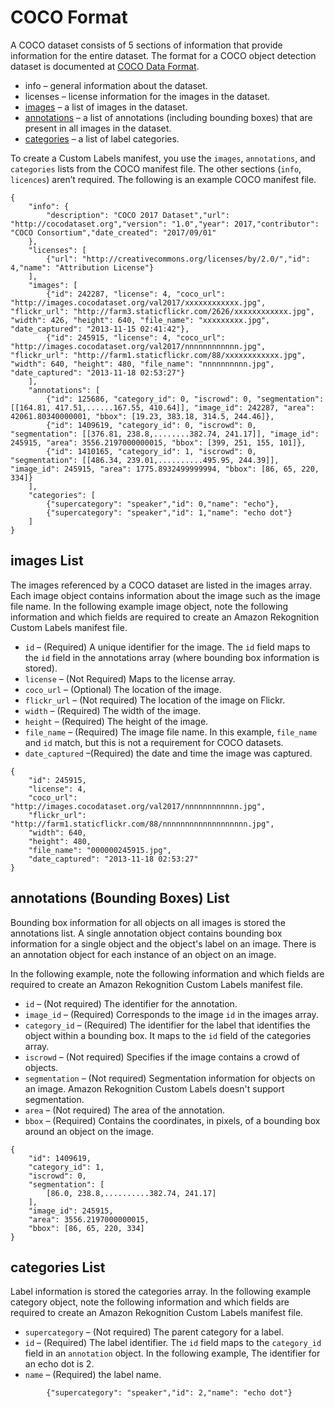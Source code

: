 # COCO Format<a name="cd-coco-overview"></a>

A COCO dataset consists of 5 sections of information that provide information for the entire dataset\. The format for a COCO object detection dataset is documented at [COCO Data Format](http://cocodataset.org/#format-data)\. 
+ info – general information about the dataset\. 
+ licenses – license information for the images in the dataset\.
+ [images](#cd-coco-images) – a list of images in the dataset\.
+ [annotations](#cd-coco-annotations) – a list of annotations \(including bounding boxes\) that are present in all images in the dataset\.
+ [categories](#cd-coco-categories) – a list of label categories\.

To create a Custom Labels manifest, you use the `images`, `annotations`, and `categories` lists from the COCO manifest file\. The other sections \(`info`, `licences`\) aren’t required\. The following is an example COCO manifest file\.

```
{
    "info": {
        "description": "COCO 2017 Dataset","url": "http://cocodataset.org","version": "1.0","year": 2017,"contributor": "COCO Consortium","date_created": "2017/09/01"
    },
    "licenses": [
        {"url": "http://creativecommons.org/licenses/by/2.0/","id": 4,"name": "Attribution License"}
    ],
    "images": [
        {"id": 242287, "license": 4, "coco_url": "http://images.cocodataset.org/val2017/xxxxxxxxxxxx.jpg", "flickr_url": "http://farm3.staticflickr.com/2626/xxxxxxxxxxxx.jpg", "width": 426, "height": 640, "file_name": "xxxxxxxxx.jpg", "date_captured": "2013-11-15 02:41:42"},
        {"id": 245915, "license": 4, "coco_url": "http://images.cocodataset.org/val2017/nnnnnnnnnnnn.jpg", "flickr_url": "http://farm1.staticflickr.com/88/xxxxxxxxxxxx.jpg", "width": 640, "height": 480, "file_name": "nnnnnnnnnn.jpg", "date_captured": "2013-11-18 02:53:27"}
    ],
    "annotations": [
        {"id": 125686, "category_id": 0, "iscrowd": 0, "segmentation": [[164.81, 417.51,......167.55, 410.64]], "image_id": 242287, "area": 42061.80340000001, "bbox": [19.23, 383.18, 314.5, 244.46]},
        {"id": 1409619, "category_id": 0, "iscrowd": 0, "segmentation": [[376.81, 238.8,........382.74, 241.17]], "image_id": 245915, "area": 3556.2197000000015, "bbox": [399, 251, 155, 101]},
        {"id": 1410165, "category_id": 1, "iscrowd": 0, "segmentation": [[486.34, 239.01,..........495.95, 244.39]], "image_id": 245915, "area": 1775.8932499999994, "bbox": [86, 65, 220, 334]}
    ],
    "categories": [
        {"supercategory": "speaker","id": 0,"name": "echo"},
        {"supercategory": "speaker","id": 1,"name": "echo dot"}
    ]
}
```

## images List<a name="cd-coco-images"></a>

The images referenced by a COCO dataset are listed in the images array\. Each image object contains information about the image such as the image file name\. In the following example image object, note the following information and which fields are required to create an Amazon Rekognition Custom Labels manifest file\.
+ `id` – \(Required\) A unique identifier for the image\. The `id` field maps to the `id` field in the annotations array \(where bounding box information is stored\)\.
+ `license` – \(Not Required\) Maps to the license array\. 
+ `coco_url` – \(Optional\) The location of the image\.
+ `flickr_url` – \(Not required\) The location of the image on Flickr\.
+ `width` – \(Required\) The width of the image\.
+ `height` – \(Required\) The height of the image\.
+ `file_name` – \(Required\) The image file name\. In this example, `file_name` and `id` match, but this is not a requirement for COCO datasets\. 
+ `date_captured` –\(Required\) the date and time the image was captured\. 

```
{
    "id": 245915,
    "license": 4,
    "coco_url": "http://images.cocodataset.org/val2017/nnnnnnnnnnnn.jpg",
    "flickr_url": "http://farm1.staticflickr.com/88/nnnnnnnnnnnnnnnnnnn.jpg",
    "width": 640,
    "height": 480,
    "file_name": "000000245915.jpg",
    "date_captured": "2013-11-18 02:53:27"
}
```

## annotations \(Bounding Boxes\) List<a name="cd-coco-annotations"></a>

Bounding box information for all objects on all images is stored the annotations list\. A single annotation object contains bounding box information for a single object and the object's label on an image\. There is an annotation object for each instance of an object on an image\. 

In the following example, note the following information and which fields are required to create an Amazon Rekognition Custom Labels manifest file\. 
+ `id` – \(Not required\) The identifier for the annotation\.
+ `image_id` – \(Required\) Corresponds to the image `id` in the images array\.
+ `category_id` – \(Required\) The identifier for the label that identifies the object within a bounding box\. It maps to the `id` field of the categories array\. 
+ `iscrowd` – \(Not required\) Specifies if the image contains a crowd of objects\. 
+ `segmentation` – \(Not required\) Segmentation information for objects on an image\. Amazon Rekognition Custom Labels doesn't support segmentation\. 
+ `area` – \(Not required\) The area of the annotation\.
+ `bbox` – \(Required\) Contains the coordinates, in pixels, of a bounding box around an object on the image\.

```
{
    "id": 1409619,
    "category_id": 1,
    "iscrowd": 0,
    "segmentation": [
        [86.0, 238.8,..........382.74, 241.17]
    ],
    "image_id": 245915,
    "area": 3556.2197000000015,
    "bbox": [86, 65, 220, 334]
}
```

## categories List<a name="cd-coco-categories"></a>

Label information is stored the categories array\. In the following example category object, note the following information and which fields are required to create an Amazon Rekognition Custom Labels manifest file\. 
+ `supercategory` – \(Not required\) The parent category for a label\. 
+ `id` – \(Required\) The label identifier\. The `id` field maps to the `category_id` field in an `annotation` object\. In the following example, The identifier for an echo dot is 2\. 
+ `name` – \(Required\) the label name\. 

```
        {"supercategory": "speaker","id": 2,"name": "echo dot"}
```
